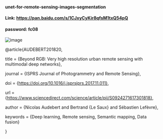 #### unet-for-remote-sensing-images-segmentation

#### Link: https://pan.baidu.com/s/1CJxyCyKir8qfsM1txQ54pQ 
#### password: fc08


![image](https://user-images.githubusercontent.com/42291810/163535849-6ab527cd-ccd4-42f3-bb68-47b12cb8d227.png)

@article{AUDEBERT201820,

title = {Beyond RGB: Very high resolution urban remote sensing with multimodal deep networks},

journal = {ISPRS Journal of Photogrammetry and Remote Sensing},

doi = {https://doi.org/10.1016/j.isprsjprs.2017.11.011},

url = {https://www.sciencedirect.com/science/article/pii/S0924271617301818},

author = {Nicolas Audebert and Bertrand {Le Saux} and Sébastien Lefèvre},

keywords = {Deep learning, Remote sensing, Semantic mapping, Data fusion}

}
